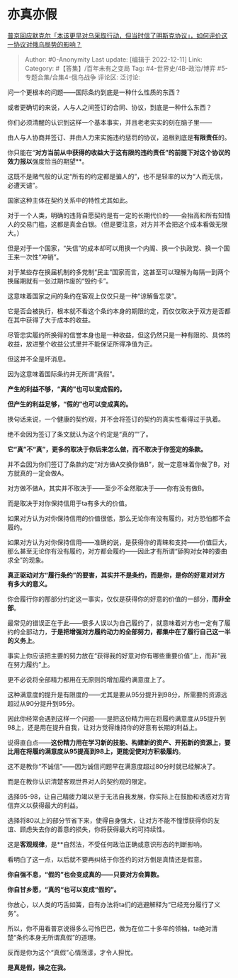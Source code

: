 # 亦真亦假
[普京回应默克尔「本该更早对乌采取行动，但当时信了明斯克协议」，如何评价这一协议对俄乌局势的影响？](https://www.zhihu.com/question/571565505/answer/2796995516)

> Author: #0-Anonymity
> Last update: [编辑于 2022-12-11]
> Link:
> Category: #【答集】/百年未有之变局
> Tag:  #4-世界史/4B-政治/博弈 #5-专题合集/合集4-俄乌战争
> 评论区:
> 泛讨论:

问一个更根本的问题——国际条约到底是一种什么性质的东西？

或者更确切的来说，人与人之间签订的合同、协议，到底是一种什么东西？

你们必须清醒的认识到这样一个基本事实，并且老老实实的刻在脑子里——

由人与人协商并签订、并由人力来实施违约惩罚的协议，追根到底是**有限责任**的。

你只能在“**对方当前从中获得的收益大于这有限的违约责任”的前提下对这个协议的效力报以**强度恰当的期望**。

这既不是赌气般的认定“所有的约定都是骗人的”，也不是轻率的以为“人而无信，必遭天谴”。

国家这种主体在契约关系中的特性尤其如此。

对于一个人类，明确的违背自愿契约是有一定的长期代价的——会抬高和所有知情人的交易门槛，这都是真金白银。（但是要注意，对方并不会把这个成本看做无限大。）

但是对于一个国家，“失信”的成本却可以用换一个内阁、换一个执政党、换一个国王来一次性“冲销”。

对于某些存在换届机制的多党制“民主”国家而言，这甚至可以理解为每隔一到两个换届期就有一张过期作废的“毁约卡”。

这意味着国家之间的条约在客观上仅仅只是一种“谅解备忘录”。

它是否会被执行，根本就不看这个条约本身的期限约定，而仅仅取决于双方是否都在其中获得了大于成本的收益。

尽管忠实履约所换得的信誉本身也是一种收益，但这仍然只是一种有限的、具体的收益，放进整个收益公式里并不能保证所得净值为正。

但这并不全是坏消息。

因为这意味着国际条约并无所谓“真假”。

**产生的利益不够，“真的”也可以变成假的。**

**但产生的利益足够，“假的”也可以变成真的。**

换句话来说，一个健康的契约观，并不会将签订的契约的真实性看得过于执着。

绝不会因为签订了条文就认为这个约定是“真的””了。

**它“真”不“真”，更多的取决于你后来怎么做，而不取决于你签定的条款。**

并不会因为你们签订了条款约定“对方做A交换你做B”，就一定意味着你做了B，对方就真的一定会做A。

对方做不做A，其实并不取决于——至少不全然取决于——你有没有做B。

而是取决于对你保持信用于ta有多大的价值。

如果对方认为对你保持信用的价值很低，那么无论你有没有履约，对方恐怕都不会履约。

如果对方认为对你保持信用——准确的说，是获得你的青睐和支持——价值巨大，那么甚至无论你有没有履约，对方都会履约——因此才有所谓“舔狗对女神的委曲求全”的现象。

**真正驱动对方“履行条约”的要害，其实并不是条约，而是你，是你的好意对对方有多大的意义。**

你会履行你的那部分约定这一事实，仅仅是获得你的好意的价值的一部分，**而非全部**。

最常见的错误正在于此——很多人误以为自己履约了，就意味着对方也一定有了履约的全部动力，**于是把增强对方履约动力的全部努力，都集中在了履行自己这一半的义务上**。

事实上你应该把主要的努力放在“获得我的好意对你有哪些重要价值”上，而非“我在努力履约”上。

更不必说将全部精力都用在无原则的增加履约满意度上了。

这种满意度的提升是有限度的——尤其是要从95分提升到98分，所需要的资源远超过从90分提升到95分。

因此你经常会遇到这样一个问题——是把这份精力用在将履约满意度从95提升到98上，还是用在提升自我，让对方觉得维持你的好意有长期的利益上。

说得直白点——**这份精力用在学习新的技能、构建新的资产、开拓新的资源上，要比用在将履约满意度从95提高到98上，更能促使对方积极履约**。

这不是教你“不诚信”——因为诚信问题早在满意度超过80分时就已经解决了。

而是在教你认识清楚客观世界对人的契约观的限定。

选择95-98，让自己精疲力竭以至于无法自我发展，你实际上在鼓励和诱惑对方背信弃义以获得最大的利益。

选择将80以上的部分节省下来，使得自身强大，让对方不能不憧憬获得你的友谊、顾虑失去你的善意的损失，你将获得最大的可持续性。

这是**客观规律**，是**自然法，不受任何政治正确或意识形态的判断影响。

看明白了这一点，以后就不要再纠结于你签约的对方倒是真情还是假意。

**你自强不息，“假的”也会变成真的——只要对方会算数。**

**你自甘乡愿，“真的“也可以变成“假的”。**

你放心，以人类的巧舌如簧，自有办法将ta们的逃避解释为“已经充分履行了义务”。

所以，你不用看普京说得多么可怜巴巴，做为在位二十多年的领袖，ta绝对清楚“条约本身无所谓真假”的道理。

反而是你为这个“真假”心情荡漾，才令人担忧。

**是真是假，操之在我。**
